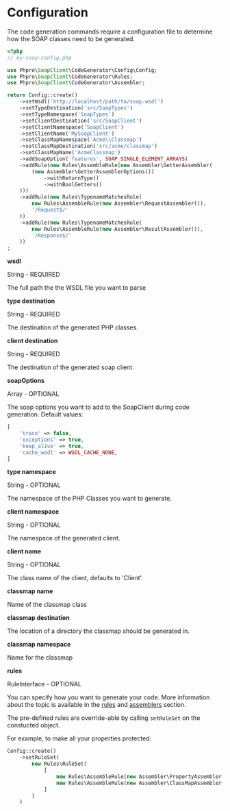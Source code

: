 # Configuration

The code generation commands require a configuration file to determine how the SOAP classes need to be generated.

```php
<?php
// my-soap-config.php

use Phpro\SoapClient\CodeGenerator\Config\Config;
use Phpro\SoapClient\CodeGenerator\Rules;
use Phpro\SoapClient\CodeGenerator\Assembler;

return Config::create()
    ->setWsdl('http://localhost/path/to/soap.wsdl')
    ->setTypeDestination('src/SoapTypes')
    ->setTypeNamespace('SoapTypes')
    ->setClientDestination('src/SoapClient')
    ->setClientNamespace('SoapClient')
    ->setClientName('MySoapClient')
    ->setClassMapNamespace('Acme\\Classmap')
    ->setClassMapDestination('src/acme/classmap')
    ->setClassMapName('AcmeClassmap')
    ->addSoapOption('features', SOAP_SINGLE_ELEMENT_ARRAYS)
    ->addRule(new Rules\AssembleRule(new Assembler\GetterAssembler(
        (new Assembler\GetterAssemblerOptions())
            ->withReturnType()
            ->withBoolGetters()
    )))
    ->addRule(new Rules\TypenameMatchesRule(
        new Rules\AssembleRule(new Assembler\RequestAssembler()),
        '/Request$/'
    ))
    ->addRule(new Rules\TypenameMatchesRule(
        new Rules\AssembleRule(new Assembler\ResultAssembler()),
        '/Response$/'
    ))
;
```

**wsdl**

String - REQUIRED

The full path the the WSDL file you want to parse


**type destination**

String - REQUIRED

The destination of the generated PHP classes. 

**client destination**

String - REQUIRED

The destination of the generated soap client. 


**soapOptions**

Array - OPTIONAL

The soap options you want to add to the SoapClient during code generation.
Default values:


```php
[
    'trace' => false,
    'exceptions' => true,
    'keep_alive' => true,
    'cache_wsdl' => WSDL_CACHE_NONE,
]
```


**type namespace**

String - OPTIONAL

The namespace of the PHP Classes you want to generate.


**client namespace**

String - OPTIONAL

The namespace of the generated client.

**client name**

String - OPTIONAL

The class name of the client, defaults to 'Client'.

**classmap name**

Name of the classmap class

**classmap destination**

The location of a directory the classmap should be generated in.

**classmap namespace**

Name for the classmap

**rules**

RuleInterface - OPTIONAL

You can specify how you want to generate your code.
More information about the topic is available in the [rules](rules.md) and [assemblers](assemblers.md) section.

The pre-defined rules are override-able by calling `setRuleSet` on the constucted object.

For example, to make all your properties protected:
```php
Config::create()
    ->setRuleSet(
        new Rules\RuleSet(
            [
                new Rules\AssembleRule(new Assembler\PropertyAssembler(PropertyGenerator::VISIBILITY_PROTECTED)),
                new Rules\AssembleRule(new Assembler\ClassMapAssembler()),
            ]
        )
    )
```